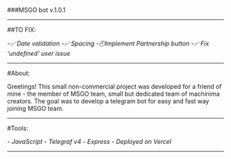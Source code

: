 ###MSGO bot v.1.0.1

_____________________________________________________________

##TO FIX:

_-✅ Date validation_
_-✅ Spacing_
_-🕙Implement Partnership button_
_-✅ Fix 'undefined' user issue_

_____________________________________________________________

#About:

Greetings!
This small non-commercial project was developed for a friend of mine - the member of MSGO team,
small but dedicated team of machinima creators.
The goal was to develop a telegram bot for easy and fast way joining MSGO team.

_____________________________________________________________

#Tools:

_- JavaScript_
_- Telegraf v4_
_- Express_
_- Deployed on Vercel_

_____________________________________________________________
